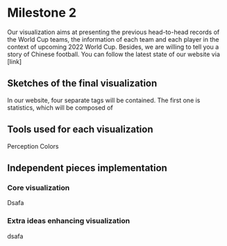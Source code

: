 # Milestone 2



Our visualization aims at presenting the previous head-to-head records of the World Cup teams, the information of each team and each player in the context of upcoming 2022 World Cup. Besides, we are willing to tell you a story of Chinese football. You can follow the latest state of our website via [link] 

 

## Sketches of the final visualization

In our website, four separate tags will be contained. The first one is statistics, which will be composed of 

 

## **Tools used for each visualization**

Perception Colors

 

## Independent pieces implementation

### Core visualization

Dsafa

 

### Extra ideas enhancing visualization

dsafa

 